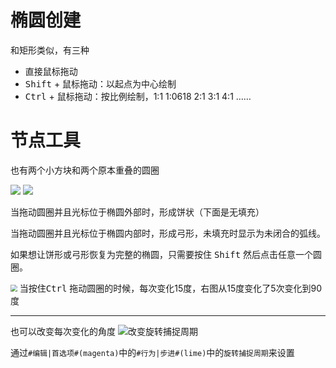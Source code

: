 # 椭圆创建

和矩形类似，有三种

- 直接鼠标拖动
- <kbd>Shift</kbd> + 鼠标拖动：以起点为中心绘制
- <kbd>Ctrl</kbd> + 鼠标拖动：按比例绘制，1:1 1:0618 2:1 3:1 4:1 ……

# 节点工具

也有两个小方块和两个原本重叠的圆圈

![](https://gitee.com/feng-xiaomo/fengimages/raw/master/20220302102431.png?mode=logol)
![](https://gitee.com/feng-xiaomo/fengimages/raw/master/20220302102848.png?mode=logor)

当拖动圆圈并且光标位于椭圆外部时，形成饼状（下面是无填充）

当拖动圆圈并且光标位于椭圆内部时，形成弓形，未填充时显示为未闭合的弧线。

如果想让饼形或弓形恢复为完整的椭圆，只需要按住 <kbd>Shift</kbd> 然后点击任意一个圆圈。



<img src="https://gitee.com/feng-xiaomo/fengimages/raw/master/20220302105256.png?mode=logor" style="zoom:67%;" />
当按住<kbd>Ctrl</kbd> 拖动圆圈的时候，每次变化15度，右图从15度变化了5次变化到90度

---



也可以改变每次变化的角度
![改变旋转捕捉周期](https://gitee.com/feng-xiaomo/fengimages/raw/master/20220302105534.png)

通过`#编辑|首选项#(magenta)`中的`#行为|步进#(lime)`中的`旋转捕捉周期`来设置

